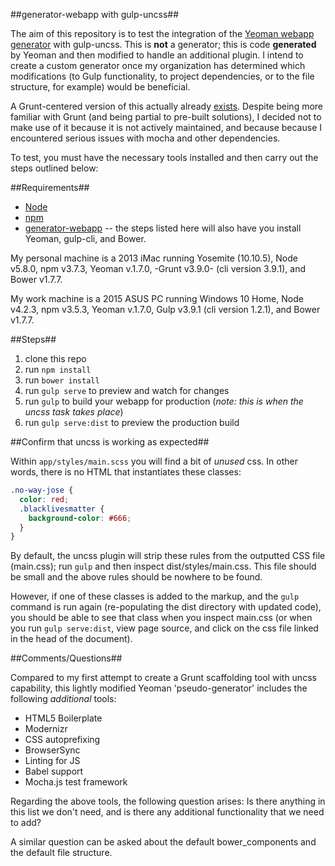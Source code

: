 ##generator-webapp with gulp-uncss##

The aim of this repository is to test the integration of the [Yeoman webapp generator](https://github.com/yeoman/generator-webapp) with gulp-uncss. This is **not** a generator; this is code **generated** by Yeoman and then modified to handle an additional plugin. I intend to create a custom generator once my organization has determined which modifications (to Gulp functionality, to project dependencies, or to the file structure, for example) would be beneficial.

A Grunt-centered version of this actually already [exists](https://github.com/addyosmani/generator-webapp-uncss). Despite being more familiar with Grunt (and being partial to pre-built solutions), I decided not to make use of it because it is not actively maintained, and because because I encountered serious issues with mocha and other dependencies.

To test, you must have the necessary tools installed and then carry out the steps outlined below:

##Requirements##

* [Node](https://nodejs.org/en/)
* [npm](https://www.npmjs.com/)
* [generator-webapp](https://github.com/yeoman/generator-webapp) -- the steps listed here will also have you install Yeoman, gulp-cli, and Bower.

My personal machine is a 2013 iMac running Yosemite (10.10.5), Node v5.8.0, npm v3.7.3, Yeoman v.1.7.0, -Grunt v3.9.0- (cli version 3.9.1), and Bower v1.7.7.

My work machine is a 2015 ASUS PC running Windows 10 Home, Node v4.2.3, npm v3.5.3, Yeoman v.1.7.0, Gulp v3.9.1 (cli version 1.2.1), and Bower v1.7.7.

##Steps##

1. clone this repo
2. run `npm install`
3. run `bower install`
4. run `gulp serve` to preview and watch for changes
5. run `gulp` to build your webapp for production (*note: this is when the uncss task takes place*)
6. run `gulp serve:dist` to preview the production build

##Confirm that uncss is working as expected##

Within `app/styles/main.scss` you will find a bit of *unused* css. In other words, there is no HTML that instantiates these classes:

```scss
.no-way-jose {
  color: red;
  .blacklivesmatter {
    background-color: #666;
  }
}
```

By default, the uncss plugin will strip these rules from the outputted CSS file (main.css); run `gulp` and then inspect dist/styles/main.css. This file should be small and the above rules should be nowhere to be found.

However, if one of these classes is added to the markup, and the `gulp` command is run again (re-populating the dist directory with updated code), you should be able to see that class when you inspect main.css (or when you run `gulp serve:dist`, view page source, and click on the css file linked in the head of the document).

##Comments/Questions##

Compared to my first attempt to create a Grunt scaffolding tool with uncss capability, this lightly modified Yeoman 'pseudo-generator' includes the following *additional* tools:

* HTML5 Boilerplate
* Modernizr
* CSS autoprefixing
* BrowserSync
* Linting for JS
* Babel support
* Mocha.js test framework

Regarding the above tools, the following question arises: Is there anything in this list we don't need, and is there any additional functionality that we need to add?

A similar question can be asked about the default bower_components and the default file structure.
